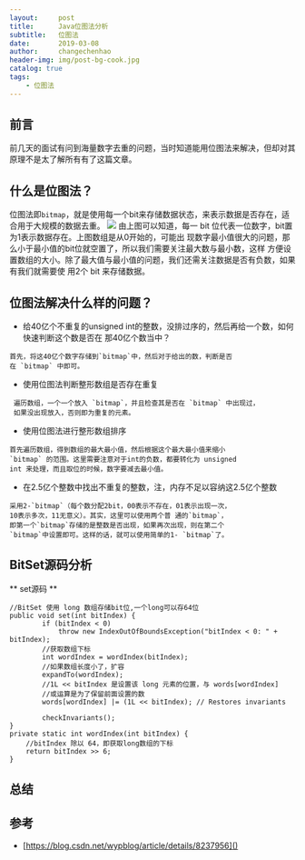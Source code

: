 ```yaml
---
layout:     post
title:      Java位图法分析
subtitle:   位图法
date:       2019-03-08
author:     changechenhao
header-img: img/post-bg-cook.jpg
catalog: true
tags:
    - 位图法
---
```


## 前言

前几天的面试有问到海量数字去重的问题，当时知道能用位图法来解决，但却对其原理不是太了解所有有了这篇文章。

## 什么是位图法？

位图法即``bitmap``，就是使用每一个bit来存储数据状态，来表示数据是否存在，适合用于大规模的数据去重。
![](https://img-my.csdn.net/uploads/201211/29/1354163918_2300.jpg)
由上图可以知道，每一 bit 位代表一位数字，bit置为1表示数据存在。上图数组是从0开始的，可能出
现数字最小值很大的问题，那么小于最小值的bit位就空置了，所以我们需要关注最大数与最小数，这样
方便设置数组的大小。除了最大值与最小值的问题，我们还需关注数据是否有负数，如果有我们就需要使
用2个 bit 来存储数据。

## 位图法解决什么样的问题？

- 给40亿个不重复的unsigned int的整数，没排过序的，然后再给一个数，如何快速判断这个数是否在
那40亿个数当中？
```
首先，将这40亿个数字存储到`bitmap`中，然后对于给出的数，判断是否
在 `bitmap` 中即可。
``` 
  
- 使用位图法判断整形数组是否存在重复
 ```
  遍历数组，一个一个放入 `bitmap`，并且检查其是否在 `bitmap` 中出现过，
  如果没出现放入，否则即为重复的元素。
 ```   
   
- 使用位图法进行整形数组排序
```
首先遍历数组，得到数组的最大最小值，然后根据这个最大最小值来缩小
`bitmap` 的范围。这里需要注意对于int的负数，都要转化为 unsigned 
int 来处理，而且取位的时候，数字要减去最小值。
```    
    
    
- 在2.5亿个整数中找出不重复的整数，注，内存不足以容纳这2.5亿个整数
```
采用2-`bitmap`（每个数分配2bit，00表示不存在，01表示出现一次，
10表示多次，11无意义）。其实，这里可以使用两个普 通的`bitmap`，
即第一个`bitmap`存储的是整数是否出现，如果再次出现，则在第二个
`bitmap`中设置即可。这样的话，就可以使用简单的1- `bitmap`了。
```  
    
   
## BitSet源码分析

** set源码 **
```
//BitSet 使用 long 数组存储bit位,一个long可以存64位
public void set(int bitIndex) {
        if (bitIndex < 0)
            throw new IndexOutOfBoundsException("bitIndex < 0: " + bitIndex);
        //获取数组下标
        int wordIndex = wordIndex(bitIndex);
        //如果数组长度小了，扩容
        expandTo(wordIndex);
        //1L << bitIndex 是设置该 long 元素的位置，与 words[wordIndex] 
        //或运算是为了保留前面设置的数 
        words[wordIndex] |= (1L << bitIndex); // Restores invariants
    
        checkInvariants();
}
private static int wordIndex(int bitIndex) {
    //bitIndex 除以 64，即获取long数组的下标
    return bitIndex >> 6;
}
```



## 总结 

## 参考
- [https://blog.csdn.net/wypblog/article/details/8237956]()
